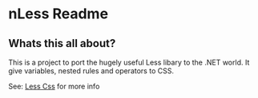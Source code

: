 nLess Readme
================
Whats this all about?
-----------------------

This is a project to port the hugely useful Less libary to the .NET world. 
It give variables, nested rules and operators to CSS. 

See: [Less Css](http://lesscss.org/) for more info